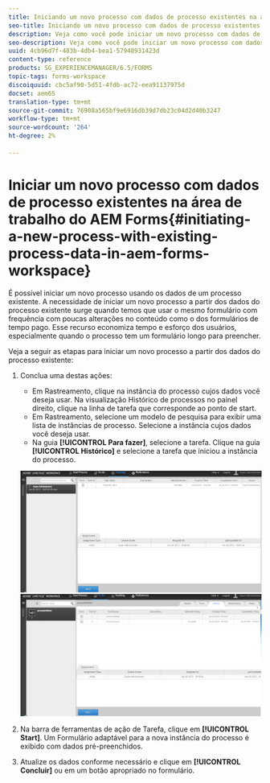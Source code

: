 ```yaml
---
title: Iniciando um novo processo com dados de processo existentes na área de trabalho do AEM Forms
seo-title: Iniciando um novo processo com dados de processo existentes na área de trabalho do AEM Forms
description: Veja como você pode iniciar um novo processo com dados de processo existentes na área de trabalho do AEM Forms.
seo-description: Veja como você pode iniciar um novo processo com dados de processo existentes na área de trabalho do AEM Forms.
uuid: 4cb96d7f-483b-4db4-bea1-57948931423d
content-type: reference
products: SG_EXPERIENCEMANAGER/6.5/FORMS
topic-tags: forms-workspace
discoiquuid: cbc5af90-5d51-4fdb-ac72-eea91137975d
docset: aem65
translation-type: tm+mt
source-git-commit: 76908a565bf9e6916db39d7db23c04d2d40b3247
workflow-type: tm+mt
source-wordcount: '264'
ht-degree: 2%

---
```



# Iniciar um novo processo com dados de processo existentes na área de trabalho do AEM Forms{#initiating-a-new-process-with-existing-process-data-in-aem-forms-workspace}

É possível iniciar um novo processo usando os dados de um processo existente. A necessidade de iniciar um novo processo a partir dos dados do processo existente surge quando temos que usar o mesmo formulário com frequência com poucas alterações no conteúdo como o dos formulários de tempo pago. Esse recurso economiza tempo e esforço dos usuários, especialmente quando o processo tem um formulário longo para preencher.

Veja a seguir as etapas para iniciar um novo processo a partir dos dados do processo existente:

1. Conclua uma destas ações:

   * Em Rastreamento, clique na instância do processo cujos dados você deseja usar. Na visualização Histórico de processos no painel direito, clique na linha de tarefa que corresponde ao ponto de start.
   * Em Rastreamento, selecione um modelo de pesquisa para exibir uma lista de instâncias de processo. Selecione a instância cujos dados você deseja usar.
   * Na guia **[!UICONTROL Para fazer]**, selecione a tarefa. Clique na guia **[!UICONTROL Histórico]** e selecione a tarefa que iniciou a instância do processo.

   ![Selecione a ](assets/start3_new.png) ![tarefaSelecione a tarefa](assets/start1_new.png)

1. Na barra de ferramentas de ação de Tarefa, clique em **[!UICONTROL Start]**. Um Formulário adaptável para a nova instância do processo é exibido com dados pré-preenchidos.

1. Atualize os dados conforme necessário e clique em **[!UICONTROL Concluir]** ou em um botão apropriado no formulário.

